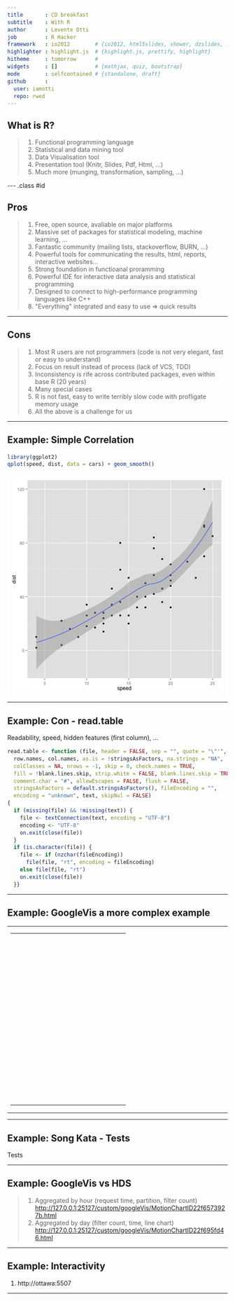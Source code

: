 ```yaml
---
title       : CD breakfast 
subtitle    : With R
author      : Levente Otti
job         : R Hacker
framework   : io2012        # {io2012, html5slides, shower, dzslides, ...}
highlighter : highlight.js  # {highlight.js, prettify, highlight}
hitheme     : tomorrow      # 
widgets     : []            # {mathjax, quiz, bootstrap}
mode        : selfcontained # {standalone, draft}
github      :
  user: iamotti
  repo: rwed
---
```


## What is R?

> 1. Functional programming language
> 2. Statistical and data mining tool
> 3. Data Visualisation tool
> 4. Presentation tool (Knitr, Slides, Pdf, Html, ...)
> 5. Much more (munging, transformation, sampling, ...)

--- .class #id 

## Pros
> 1. Free, open source, avaliable on major platforms
> 2. Massive set of packages for statistical modeling, machine learning, ...
> 3. Fantastic community (mailing lists, stackoverflow, BURN, ...)
> 4. Powerful tools for communicating the results, html, reports, interactive websites...
> 5. Strong foundation in functioanal proramming
> 6. Powerful IDE for interactive data analysis and statistical programming
> 7. Designed to connect to high-performance programming languages like C++ 
> 8. "Everything" integrated and easy to use => quick results

---

## Cons

> 1. Most R users are not programmers (code is not very elegant, fast or easy to understand)
> 2. Focus on result instead of process (lack of VCS, TDD)
> 3. Inconsistency is rife across contributed packages, even within base R (20 years)
> 4. Many special cases
> 5. R is not fast, easy to write terribly slow code with profligate memory usage
> 6. All the above is a challenge for us

---

## Example: Simple Correlation 


```r
library(ggplot2)
qplot(speed, dist, data = cars) + geom_smooth()
```

![plot of chunk unnamed-chunk-1](figure/unnamed-chunk-1.png) 

---

## Example: Con - read.table
Readability, speed, hidden features (first column), ...

```r
read.table <- function (file, header = FALSE, sep = "", quote = "\"'", dec = ".", 
  row.names, col.names, as.is = !stringsAsFactors, na.strings = "NA", 
  colClasses = NA, nrows = -1, skip = 0, check.names = TRUE, 
  fill = !blank.lines.skip, strip.white = FALSE, blank.lines.skip = TRUE, 
  comment.char = "#", allowEscapes = FALSE, flush = FALSE, 
  stringsAsFactors = default.stringsAsFactors(), fileEncoding = "", 
  encoding = "unknown", text, skipNul = FALSE) 
{
  if (missing(file) && !missing(text)) {
    file <- textConnection(text, encoding = "UTF-8")
    encoding <- "UTF-8"
    on.exit(close(file))
  }
  if (is.character(file)) {
    file <- if (nzchar(fileEncoding)) 
      file(file, "rt", encoding = fileEncoding)
    else file(file, "rt")
    on.exit(close(file))
  }}
```

---

## Example: GoogleVis a more complex example
<!-- GeoChart generated in R 3.1.0 by googleVis 0.5.2 package -->
<!-- Fri Jun 13 01:58:19 2014 -->


<!-- jsHeader -->
<script type="text/javascript">
 
// jsData 
function gvisDatac1 () {
var data = new google.visualization.DataTable();
var datajson =
[
 [
 "Germany",
3 
],
[
 "Brazil",
4 
],
[
 "United States",
5 
],
[
 "France",
4 
],
[
 "Hungary",
3 
],
[
 "India",
2 
],
[
 "Iceland",
1 
],
[
 "Norway",
4 
],
[
 "Spain",
5 
],
[
 "Turkey",
1 
] 
];
data.addColumn('string','Country');
data.addColumn('number','Profit');
data.addRows(datajson);
return(data);
}


// jsData 
function gvisDatac2 () {
var data = new google.visualization.DataTable();
var datajson =
[
 [
 "Germany",
3 
],
[
 "Brazil",
4 
],
[
 "United States",
5 
],
[
 "France",
4 
],
[
 "Hungary",
3 
],
[
 "India",
2 
],
[
 "Iceland",
1 
],
[
 "Norway",
4 
],
[
 "Spain",
5 
],
[
 "Turkey",
1 
] 
];
data.addColumn('string','Country');
data.addColumn('number','Profit');
data.addRows(datajson);
return(data);
}


// jsData 
function gvisDatac3 () {
var data = new google.visualization.DataTable();
var datajson =
[
 [
 "Global",
null,
10,
2 
],
[
 "America",
"Global",
2,
4 
],
[
 "Europe",
"Global",
99,
11 
],
[
 "Asia",
"Global",
10,
8 
],
[
 "France",
"Europe",
71,
2 
],
[
 "Sweden",
"Europe",
89,
3 
],
[
 "Germany",
"Europe",
58,
10 
],
[
 "Mexico",
"America",
2,
9 
],
[
 "USA",
"America",
38,
11 
],
[
 "China",
"Asia",
5,
1 
],
[
 "Japan",
"Asia",
48,
11 
] 
];
data.addColumn('string','Region');
data.addColumn('string','Parent');
data.addColumn('number','Val');
data.addColumn('number','Fac');
data.addRows(datajson);
return(data);
}
 
// jsDrawChart
function drawChartc1() {
var data = gvisDatac1();
var options = {};
options["width"] =    250;
options["height"] =    120;

    var chart = new google.visualization.GeoChart(
    document.getElementById('c1')
    );
    chart.draw(data,options);
    

}
  


// jsDrawChart
function drawChartc2() {
var data = gvisDatac2();
var options = {};
options["allowHtml"] = true;
options["width"] =    250;
options["height"] =    260;
options["legend"] = "none";

    var chart = new google.visualization.BarChart(
    document.getElementById('c2')
    );
    chart.draw(data,options);
    

}
  


// jsDrawChart
function drawChartc3() {
var data = gvisDatac3();
var options = {};
options["width"] =    400;
options["height"] =    380;
options["fontSize"] =     16;
options["minColor"] = "#EDF8FB";
options["midColor"] = "#66C2A4";
options["maxColor"] = "#006D2C";
options["headerHeight"] =     20;
options["fontColor"] = "black";
options["showScale"] = true;

    var chart = new google.visualization.TreeMap(
    document.getElementById('c3')
    );
    chart.draw(data,options);
    

}
  
 
// jsDisplayChart
(function() {
var pkgs = window.__gvisPackages = window.__gvisPackages || [];
var callbacks = window.__gvisCallbacks = window.__gvisCallbacks || [];
var chartid = "geochart";
  
// Manually see if chartid is in pkgs (not all browsers support Array.indexOf)
var i, newPackage = true;
for (i = 0; newPackage && i < pkgs.length; i++) {
if (pkgs[i] === chartid)
newPackage = false;
}
if (newPackage)
  pkgs.push(chartid);
  
// Add the drawChart function to the global list of callbacks
callbacks.push(drawChartc1);
})();
function displayChartc1() {
  var pkgs = window.__gvisPackages = window.__gvisPackages || [];
  var callbacks = window.__gvisCallbacks = window.__gvisCallbacks || [];
  window.clearTimeout(window.__gvisLoad);
  // The timeout is set to 100 because otherwise the container div we are
  // targeting might not be part of the document yet
  window.__gvisLoad = setTimeout(function() {
  var pkgCount = pkgs.length;
  google.load("visualization", "1", { packages:pkgs, callback: function() {
  if (pkgCount != pkgs.length) {
  // Race condition where another setTimeout call snuck in after us; if
  // that call added a package, we must not shift its callback
  return;
}
while (callbacks.length > 0)
callbacks.shift()();
} });
}, 100);
}


// jsDisplayChart
(function() {
var pkgs = window.__gvisPackages = window.__gvisPackages || [];
var callbacks = window.__gvisCallbacks = window.__gvisCallbacks || [];
var chartid = "corechart";
  
// Manually see if chartid is in pkgs (not all browsers support Array.indexOf)
var i, newPackage = true;
for (i = 0; newPackage && i < pkgs.length; i++) {
if (pkgs[i] === chartid)
newPackage = false;
}
if (newPackage)
  pkgs.push(chartid);
  
// Add the drawChart function to the global list of callbacks
callbacks.push(drawChartc2);
})();
function displayChartc2() {
  var pkgs = window.__gvisPackages = window.__gvisPackages || [];
  var callbacks = window.__gvisCallbacks = window.__gvisCallbacks || [];
  window.clearTimeout(window.__gvisLoad);
  // The timeout is set to 100 because otherwise the container div we are
  // targeting might not be part of the document yet
  window.__gvisLoad = setTimeout(function() {
  var pkgCount = pkgs.length;
  google.load("visualization", "1", { packages:pkgs, callback: function() {
  if (pkgCount != pkgs.length) {
  // Race condition where another setTimeout call snuck in after us; if
  // that call added a package, we must not shift its callback
  return;
}
while (callbacks.length > 0)
callbacks.shift()();
} });
}, 100);
}


// jsDisplayChart
(function() {
var pkgs = window.__gvisPackages = window.__gvisPackages || [];
var callbacks = window.__gvisCallbacks = window.__gvisCallbacks || [];
var chartid = "treemap";
  
// Manually see if chartid is in pkgs (not all browsers support Array.indexOf)
var i, newPackage = true;
for (i = 0; newPackage && i < pkgs.length; i++) {
if (pkgs[i] === chartid)
newPackage = false;
}
if (newPackage)
  pkgs.push(chartid);
  
// Add the drawChart function to the global list of callbacks
callbacks.push(drawChartc3);
})();
function displayChartc3() {
  var pkgs = window.__gvisPackages = window.__gvisPackages || [];
  var callbacks = window.__gvisCallbacks = window.__gvisCallbacks || [];
  window.clearTimeout(window.__gvisLoad);
  // The timeout is set to 100 because otherwise the container div we are
  // targeting might not be part of the document yet
  window.__gvisLoad = setTimeout(function() {
  var pkgCount = pkgs.length;
  google.load("visualization", "1", { packages:pkgs, callback: function() {
  if (pkgCount != pkgs.length) {
  // Race condition where another setTimeout call snuck in after us; if
  // that call added a package, we must not shift its callback
  return;
}
while (callbacks.length > 0)
callbacks.shift()();
} });
}, 100);
}
 
// jsFooter
</script>
 
<!-- jsChart -->  
<script type="text/javascript" src="https://www.google.com/jsapi?callback=displayChartc1"></script>


<!-- jsChart -->  
<script type="text/javascript" src="https://www.google.com/jsapi?callback=displayChartc2"></script>


<!-- jsChart -->  
<script type="text/javascript" src="https://www.google.com/jsapi?callback=displayChartc3"></script>
 
<table cellspacing=5>
<tr>
<td>

<table border="0">
<tr>
<td>

<!-- divChart -->
  
<div id="c1"
  style="width: 250px; height: 120px;">
</div>

</td>
</tr>
<tr>
<td>

<!-- divChart -->
  
<div id="c2"
  style="width: 250px; height: 260px;">
</div>

</td>
</tr>
</table>

</td>
<td>

<!-- divChart -->
  
<div id="c3"
  style="width: 400px; height: 380px;">
</div>

</td>
</tr>
</table>

---

## Example: Song Kata - Tests
  Tests

---

## Example: GoogleVis vs HDS 
> 1. Aggregated by hour (request time, partition, filter count)
http://127.0.0.1:25127/custom/googleVis/MotionChartID22f6573927b.html
> 2. Aggregated by day (filter count, time, line chart)
http://127.0.0.1:25127/custom/googleVis/MotionChartID22f695fd46.html

---

## Example: Interactivity
1. http://ottawa:5507

---

